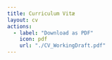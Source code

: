 ```yaml
---
title: Curriculum Vitæ
layout: cv
actions:
  - label: "Download as PDF"
    icon: pdf
    url: "./CV_WorkingDraft.pdf"
---
```

